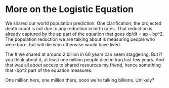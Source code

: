 # More on the Logistic Equation

We shared our world population prediction. One clarification; the projected death count is not due to any reduction in birth rates. That reduction is already captured by the ap part of the equation that goes dp/dt = ap - bp^2. The population reduction we are talking about is measuring people who were born, but will die who otherwise would have lived.

The # we shared at around 2 billion in 60 years can seem staggering. But if you think about it, at least one million people died in Iraq last few years. And that was all about access to shared resources my friend, hence something that -bp^2 part of the equation measures.

One million here, one million there, soon we're talking billions. Unlikely?
